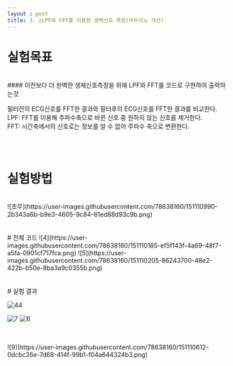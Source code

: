 ```yaml
---
layout : post
title: 3. zLPF와 FFT를 이용한 생체신호 측정(아두이노 개선)
---
```



# 실험목표
<br/>
#### 이전보다 더 완벽한 생체신호측정을 위해 LPF와 FFT를 코드로 구현하여 출력하는것

필터전의 ECG신호를 FFT한 결과와 필터후의 ECG신호를 FFT한 결과를 비교한다. 
<br/>
LPF: FFT를 이용해 주파수축으로 바뀐 신호 중 원하지 않는 신호를 제거한다.
<br/>
FFT: 시간축에서의 신호로는 정보를 알 수 없어 주파수 축으로 변환한다.

<br/>
<br/>

# 실험방법
<br/>
![초무](https://user-images.githubusercontent.com/78638160/151110990-2b343a6b-b9e3-4605-9c84-61ed88d93c9b.png)



<br/>
<br/>
<br/>
# 전체 코드
![4](https://user-images.githubusercontent.com/78638160/151110185-ef5f143f-4a69-48f7-a5fa-0901cf717fca.png)
![5](https://user-images.githubusercontent.com/78638160/151110205-86243700-48e2-422b-b50e-8ba3a9c0355b.png)

<br/>
<br/>
<br/>
# 실험 결과

![44](https://user-images.githubusercontent.com/78638160/151110559-5a0afd39-c76c-4cc5-b769-6eefe9db7faa.png)

![7](https://user-images.githubusercontent.com/78638160/151110575-b4704d0d-4c07-4b39-af89-6d1455ed9111.png)
![6](https://user-images.githubusercontent.com/78638160/151110581-e52a7eda-89ea-4a9a-a6f8-96be4b6096b2.png)

<br/>
<br/>
![9](https://user-images.githubusercontent.com/78638160/151110612-0dcbc26e-7d68-414f-99b1-f04a644324b3.png)


